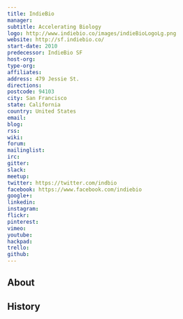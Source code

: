 ```yaml
---
title: IndieBio
manager: 
subtitle: Accelerating Biology
logo: http://www.indiebio.co/images/indieBioLogoLg.png
website: http://sf.indiebio.co/
start-date: 2010
predecessor: IndieBio SF
host-org: 
type-org: 
affiliates: 
address: 479 Jessie St.
directions: 
postcode: 94103
city: San Francisco
state: California
country: United States
email: 
blog: 
rss: 
wiki: 
forum: 
mailinglist: 
irc: 
gitter: 
slack: 
meetup: 
twitter: https://twitter.com/indbio
facebook: https://www.facebook.com/indiebio
google+: 
linkedin: 
instagram: 
flickr: 
pinterest: 
vimeo: 
youtube: 
hackpad: 
trello: 
github: 
---
```


## About

## History
